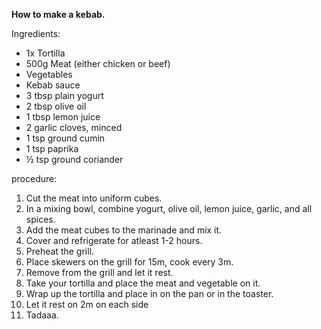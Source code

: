 **How to make a kebab.**

Ingredients:
* 1x Tortilla
* 500g Meat (either chicken or beef)
* Vegetables
* Kebab sauce
* 3 tbsp plain yogurt
* 2 tbsp olive oil
* 1 tbsp lemon juice
* 2 garlic cloves, minced
* 1 tsp ground cumin
* 1 tsp paprika
* ½ tsp ground coriander

procedure:
1) Cut the meat into uniform cubes.
2) In a mixing bowl, combine yogurt, olive oil, lemon juice, garlic, and all spices.
3) Add the meat cubes to the marinade and mix it.
4) Cover and refrigerate for atleast 1-2 hours.
5) Preheat the grill.
6) Place skewers on the grill for 15m, cook every 3m.
7) Remove from the grill and let it rest.
8) Take your tortilla and place the meat and vegetable on it.
9) Wrap up the tortilla and place in on the pan or in the toaster.
10) Let it rest on 2m on each side
11) Tadaaa.
